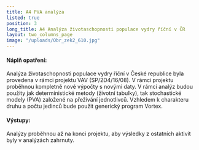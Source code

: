 ```yaml
---
title: A4 PVA analýza
listed: true
position: 3
long_title: A4 Analýza životaschopnosti populace vydry říční v ČR
layout: two_columns_page
image: "/uploads/Obr_zek2_610.jpg"
---
```

####  Náplň opatření:

Analýza životaschopnosti populace vydry říční v České republice byla
provedena v rámci projektu VAV (SP/2D4/16/08). V rámci projektu
proběhnou kompletně nové výpočty s novými daty. V rámci analýz budou
použity jak deterministické metody (životní tabulky), tak stochastické
modely (PVA) založené na přežívání jednotlivců. Vzhledem k charakteru
druhu a počtu jedinců bude použit generický program Vortex.

#### Výstupy:

<div>
Analýzy proběhnou až na konci projektu, aby výsledky z ostatních aktivit
byly v analýzách zahrnuty.
</div>
